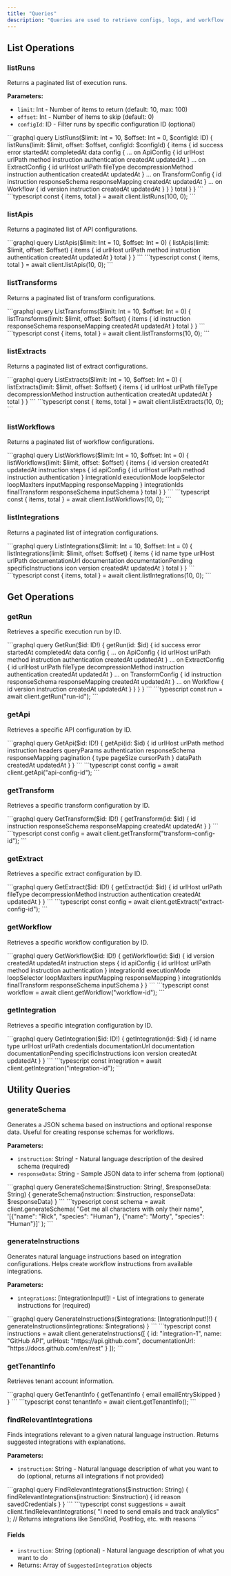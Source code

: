 ```yaml
---
title: "Queries"
description: "Queries are used to retrieve configs, logs, and workflow info."
---
```


## List Operations

### listRuns

Returns a paginated list of execution runs.

**Parameters:**
- `limit`: Int - Number of items to return (default: 10, max: 100)
- `offset`: Int - Number of items to skip (default: 0)
- `configId`: ID - Filter runs by specific configuration ID (optional)

<Tabs>
  <Tab title="GraphQL">
    ```graphql
    query ListRuns($limit: Int = 10, $offset: Int = 0, $configId: ID) {
      listRuns(limit: $limit, offset: $offset, configId: $configId) {
        items {
          id
          success
          error
          startedAt
          completedAt
          data
          config {
            ... on ApiConfig {
              id
              urlHost
              urlPath
              method
              instruction
              authentication
              createdAt
              updatedAt
            }
            ... on ExtractConfig {
              id
              urlHost
              urlPath
              fileType
              decompressionMethod
              instruction
              authentication
              createdAt
              updatedAt
            }
            ... on TransformConfig {
              id
              instruction
              responseSchema
              responseMapping
              createdAt
              updatedAt
            }
            ... on Workflow {
              id
              version
              instruction
              createdAt
              updatedAt
            }
          }
        }
        total
      }
    }
    ```
  </Tab>
  <Tab title="Client">
    ```typescript
    const { items, total } = await client.listRuns(100, 0);
    ```
  </Tab>
</Tabs>

### listApis

Returns a paginated list of API configurations.

<Tabs>
  <Tab title="GraphQL">
    ```graphql
    query ListApis($limit: Int = 10, $offset: Int = 0) {
      listApis(limit: $limit, offset: $offset) {
        items {
          id
          urlHost
          urlPath
          method
          instruction
          authentication
          createdAt
          updatedAt
        }
        total
      }
    }
    ```
  </Tab>
  <Tab title="Client">
    ```typescript
    const { items, total } = await client.listApis(10, 0);
    ```
  </Tab>
</Tabs>

### listTransforms

Returns a paginated list of transform configurations.

<Tabs>
  <Tab title="GraphQL">
    ```graphql
    query ListTransforms($limit: Int = 10, $offset: Int = 0) {
      listTransforms(limit: $limit, offset: $offset) {
        items {
          id
          instruction
          responseSchema
          responseMapping
          createdAt
          updatedAt
        }
        total
      }
    }
    ```
  </Tab>
  <Tab title="Client">
    ```typescript
    const { items, total } = await client.listTransforms(10, 0);
    ```
  </Tab>
</Tabs>

### listExtracts

Returns a paginated list of extract configurations.

<Tabs>
  <Tab title="GraphQL">
    ```graphql
    query ListExtracts($limit: Int = 10, $offset: Int = 0) {
      listExtracts(limit: $limit, offset: $offset) {
        items {
          id
          urlHost
          urlPath
          fileType
          decompressionMethod
          instruction
          authentication
          createdAt
          updatedAt
        }
        total
      }
    }
    ```
  </Tab>
  <Tab title="Client">
    ```typescript
    const { items, total } = await client.listExtracts(10, 0);
    ```
  </Tab>
</Tabs>

### listWorkflows

Returns a paginated list of workflow configurations.

<Tabs>
  <Tab title="GraphQL">
    ```graphql
    query ListWorkflows($limit: Int = 10, $offset: Int = 0) {
      listWorkflows(limit: $limit, offset: $offset) {
        items {
          id
          version
          createdAt
          updatedAt
          instruction
          steps {
            id
            apiConfig {
              id
              urlHost
              urlPath
              method
              instruction
              authentication
            }
            integrationId
            executionMode
            loopSelector
            loopMaxIters
            inputMapping
            responseMapping
          }
          integrationIds
          finalTransform
          responseSchema
          inputSchema
        }
        total
      }
    }
    ```
  </Tab>
  <Tab title="Client">
    ```typescript
    const { items, total } = await client.listWorkflows(10, 0);
    ```
  </Tab>
</Tabs>

### listIntegrations

Returns a paginated list of integration configurations.

<Tabs>
  <Tab title="GraphQL">
    ```graphql
    query ListIntegrations($limit: Int = 10, $offset: Int = 0) {
      listIntegrations(limit: $limit, offset: $offset) {
        items {
          id
          name
          type
          urlHost
          urlPath
          documentationUrl
          documentation
          documentationPending
          specificInstructions
          icon
          version
          createdAt
          updatedAt
        }
        total
      }
    }
    ```
  </Tab>
  <Tab title="Client">
    ```typescript
    const { items, total } = await client.listIntegrations(10, 0);
    ```
  </Tab>
</Tabs>

## Get Operations

### getRun

Retrieves a specific execution run by ID.

<Tabs>
  <Tab title="GraphQL">
    ```graphql
    query GetRun($id: ID!) {
      getRun(id: $id) {
        id
        success
        error
        startedAt
        completedAt
        data
        config {
          ... on ApiConfig {
            id
            urlHost
            urlPath
            method
            instruction
            authentication
            createdAt
            updatedAt
          }
          ... on ExtractConfig {
            id
            urlHost
            urlPath
            fileType
            decompressionMethod
            instruction
            authentication
            createdAt
            updatedAt
          }
          ... on TransformConfig {
            id
            instruction
            responseSchema
            responseMapping
            createdAt
            updatedAt
          }
          ... on Workflow {
            id
            version
            instruction
            createdAt
            updatedAt
          }
        }
      }
    }
    ```
  </Tab>
  <Tab title="Client">
    ```typescript
    const run = await client.getRun("run-id");
    ```
  </Tab>
</Tabs>

### getApi

Retrieves a specific API configuration by ID.

<Tabs>
  <Tab title="GraphQL">
    ```graphql
    query GetApi($id: ID!) {
      getApi(id: $id) {
        id
        urlHost
        urlPath
        method
        instruction
        headers
        queryParams
        authentication
        responseSchema
        responseMapping
        pagination {
          type
          pageSize
          cursorPath
        }
        dataPath
        createdAt
        updatedAt
      }
    }
    ```
  </Tab>
  <Tab title="Client">
    ```typescript
    const config = await client.getApi("api-config-id");
    ```
  </Tab>
</Tabs>

### getTransform

Retrieves a specific transform configuration by ID.

<Tabs>
  <Tab title="GraphQL">
    ```graphql
    query GetTransform($id: ID!) {
      getTransform(id: $id) {
        id
        instruction
        responseSchema
        responseMapping
        createdAt
        updatedAt
      }
    }
    ```
  </Tab>
  <Tab title="Client">
    ```typescript
    const config = await client.getTransform("transform-config-id");
    ```
  </Tab>
</Tabs>

### getExtract

Retrieves a specific extract configuration by ID.

<Tabs>
  <Tab title="GraphQL">
    ```graphql
    query GetExtract($id: ID!) {
      getExtract(id: $id) {
        id
        urlHost
        urlPath
        fileType
        decompressionMethod
        instruction
        authentication
        createdAt
        updatedAt
      }
    }
    ```
  </Tab>
  <Tab title="Client">
    ```typescript
    const config = await client.getExtract("extract-config-id");
    ```
  </Tab>
</Tabs>

### getWorkflow

Retrieves a specific workflow configuration by ID.

<Tabs>
  <Tab title="GraphQL">
    ```graphql
    query GetWorkflow($id: ID!) {
      getWorkflow(id: $id) {
        id
        version
        createdAt
        updatedAt
        instruction
        steps {
          id
          apiConfig {
            id
            urlHost
            urlPath
            method
            instruction
            authentication
          }
          integrationId
          executionMode
          loopSelector
          loopMaxIters
          inputMapping
          responseMapping
        }
        integrationIds
        finalTransform
        responseSchema
        inputSchema
      }
    }
    ```
  </Tab>
  <Tab title="Client">
    ```typescript
    const workflow = await client.getWorkflow("workflow-id");
    ```
  </Tab>
</Tabs>

### getIntegration

Retrieves a specific integration configuration by ID.

<Tabs>
  <Tab title="GraphQL">
    ```graphql
    query GetIntegration($id: ID!) {
      getIntegration(id: $id) {
        id
        name
        type
        urlHost
        urlPath
        credentials
        documentationUrl
        documentation
        documentationPending
        specificInstructions
        icon
        version
        createdAt
        updatedAt
      }
    }
    ```
  </Tab>
  <Tab title="Client">
    ```typescript
    const integration = await client.getIntegration("integration-id");
    ```
  </Tab>
</Tabs>

## Utility Queries

### generateSchema

Generates a JSON schema based on instructions and optional response data. Useful for creating response schemas for workflows.

**Parameters:**
- `instruction`: String! - Natural language description of the desired schema (required)
- `responseData`: String - Sample JSON data to infer schema from (optional)

<Tabs>
  <Tab title="GraphQL">
    ```graphql
    query GenerateSchema($instruction: String!, $responseData: String) {
      generateSchema(instruction: $instruction, responseData: $responseData)
    }
    ```
  </Tab>
  <Tab title="Client">
    ```typescript
    const schema = await client.generateSchema(
      "Get me all characters with only their name",
      '[{"name": "Rick", "species": "Human"}, {"name": "Morty", "species": "Human"}]'
    );
    ```
  </Tab>
</Tabs>

### generateInstructions

Generates natural language instructions based on integration configurations. Helps create workflow instructions from available integrations.

**Parameters:**
- `integrations`: [IntegrationInput!]! - List of integrations to generate instructions for (required)

<Tabs>
  <Tab title="GraphQL">
    ```graphql
    query GenerateInstructions($integrations: [IntegrationInput!]!) {
      generateInstructions(integrations: $integrations)
    }
    ```
  </Tab>
  <Tab title="Client">
    ```typescript
    const instructions = await client.generateInstructions([
      {
        id: "integration-1",
        name: "GitHub API",
        urlHost: "https://api.github.com",
        documentationUrl: "https://docs.github.com/en/rest"
      }
    ]);
    ```
  </Tab>
</Tabs>

### getTenantInfo

Retrieves tenant account information.

<Tabs>
  <Tab title="GraphQL">
    ```graphql
    query GetTenantInfo {
      getTenantInfo {
        email
        emailEntrySkipped
      }
    }
    ```
  </Tab>
  <Tab title="Client">
    ```typescript
    const tenantInfo = await client.getTenantInfo();
    ```
  </Tab>
</Tabs>

### findRelevantIntegrations

Finds integrations relevant to a given natural language instruction. Returns suggested integrations with explanations.

**Parameters:**
- `instruction`: String - Natural language description of what you want to do (optional, returns all integrations if not provided)

<Tabs>
  <Tab title="GraphQL">
    ```graphql
    query FindRelevantIntegrations($instruction: String) {
      findRelevantIntegrations(instruction: $instruction) {
        id
        reason
        savedCredentials
      }
    }
    ```
  </Tab>
  <Tab title="Client">
    ```typescript
    const suggestions = await client.findRelevantIntegrations(
      "I need to send emails and track analytics"
    );
    // Returns integrations like SendGrid, PostHog, etc. with reasons
    ```
  </Tab>
</Tabs>

#### Fields

- `instruction`: String (optional) - Natural language description of what you want to do
- Returns: Array of `SuggestedIntegration` objects